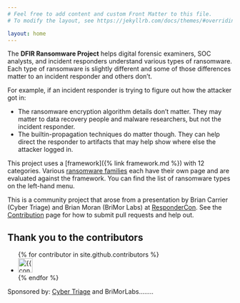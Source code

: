 ```yaml
---
# Feel free to add content and custom Front Matter to this file.
# To modify the layout, see https://jekyllrb.com/docs/themes/#overriding-theme-defaults

layout: home
---
```


The **DFIR Ransomware Project** helps digital forensic examiners, SOC analysts, and incident responders understand various types of ransomware. Each type of ransomware is slightly different and some of those differences matter to an incident responder and others don’t.

For example, if an incident responder is trying to figure out how the attacker got in:
- The ransomware encryption algorithm details don’t matter. They may matter to data recovery people and malware researchers, but not the incident responder.
- The builtin-propagation techniques do matter though.  They can help direct the responder to artifacts that may help show where else the attacker logged in.

This project uses a [framework]({% link framework.md %}) with 12 categories. Various [ransomware families](/families.html) each have their own page and are evaluated against the framework. You can find the list of ransomware types on the left-hand menu.

This is a community project that arose from a presentation by Brian Carrier (Cyber Triage) and Brian Moran (BriMor Labs) at [ResponderCon](https://respondercon.io).  See the [Contribution](/contribute.html) page for how to submit pull requests and help out.



## Thank you to the contributors 

<ul class="list-style-none">
{% for contributor in site.github.contributors %}
  <li class="d-inline-block mr-1">
     <a href="{{ contributor.html_url }}"><img src="{{ contributor.avatar_url }}" width="32" height="32" alt="{{ contributor.login }}"/></a>
  </li>
{% endfor %}
</ul>

Sponsored by: [Cyber Triage](https://www.cybertriage.com) and BriMorLabs........

